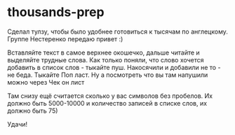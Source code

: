 # thousands-prep

Сделал тулзу, чтобы было удобнее готовиться к тысячам по англецкому. Группе Нестеренко передаю привет :)

Вставляйте текст в самое верхнее окошечко, дальше читайте и выделяйте трудные слова. Как только поняли, что слово хочется добавить в список слов - тыкайте пуш. Накосячили и добавили не то - не беда. Тыкайте Поп ласт. Ну а посмотреть что вы там напушили можно через Чек он лист

Там снизу ещё считается сколько у вас символов без пробелов. Их должно быть 5000-10000 и количество записей в списке слов, их должно быть 75)

Удачи!